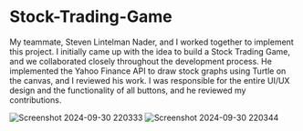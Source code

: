 # Stock-Trading-Game
My teammate, Steven Lintelman Nader, and I worked together to implement this project. I initially came up with the idea to build a Stock Trading Game, and we collaborated closely throughout the development process.
He implemented the Yahoo Finance API to draw stock graphs using Turtle on the canvas, and I reviewed his work. 
I was responsible for the entire UI/UX design and the functionality of all buttons, and he reviewed my contributions.

![Screenshot 2024-09-30 220333](https://github.com/user-attachments/assets/1a72b155-2f1c-4e08-81f4-774adb1adfef)
![Screenshot 2024-09-30 220344](https://github.com/user-attachments/assets/8f6a9259-8e7b-4c82-b0d5-ae1cb95b43d3)

